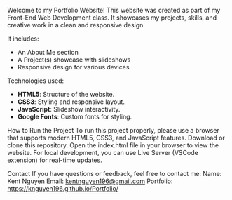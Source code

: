 Welcome to my Portfolio Website!
This website was created as part of my Front-End Web Development class. It showcases my projects, skills, and creative work in a clean and responsive design.

It includes:
- An About Me section
- A Project(s) showcase with slideshows
- Responsive design for various devices

Technologies used:
- **HTML5**: Structure of the website.
- **CSS3**: Styling and responsive layout.
- **JavaScript**: Slideshow interactivity.
- **Google Fonts**: Custom fonts for styling.

How to Run the Project
To run this project properly, please use a browser that supports modern HTML5, CSS3, and JavaScript features.
Download or clone this repository.
Open the index.html file in your browser to view the website.
For local development, you can use Live Server (VSCode extension) for real-time updates.

Contact
If you have questions or feedback, feel free to contact me:
Name: Kent Nguyen
Email: kentnguyen196@gmail.com
Portfolio: https://knguyen196.github.io/Portfolio/
